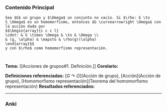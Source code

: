 ### Contenido Principal

```ad-theorem
Sea $G$ un grupo y $\Omega$ un conjunto no vacío. Si $\rho: G \to S_\Omega$ es un homomorfismo, entonces $G \curvearrowright \Omega$ con la acción dada por
$$\begin{array}{c c c l}
\cdot: & G \times \Omega & \to & \Omega \\
& (g, \alpha) & \mapsto & \rho(g)(\alpha)
\end{array}$$
y con $\rho$ como homomorfismo representación.
```

```ad-proof


```

**Tema:** [[Acciones de grupos#1. Definición.]]
**Corolario:**

**Definiciones referenciadas:** [$G \curvearrowright \Omega$](Acción de grupo), [Acción](Acción de grupo), [Homomorfismo representación](Teorema del homomorfismo representación)
**Resultados referenciados:**

---
### Anki
